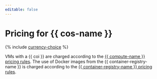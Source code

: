 ```yaml
---
editable: false
---
```

# Pricing for {{ cos-name }}

{% include [currency-choice](../_includes/pricing/currency-choice.md) %}

VMs with a {{ coi }} are charged according to the [{{ compute-name }} pricing rules](../compute/pricing.md). The use of Docker images from the {{ container-registry-name }} is charged according to the [{{ container-registry-name }} pricing rules](../container-registry/pricing.md).

